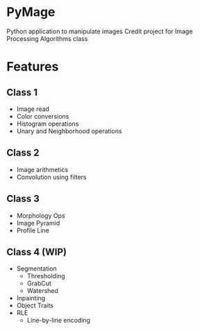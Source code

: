 # PyMage
Python application to manipulate images
Credit project for Image Processing Algorithms class 

# Features

## Class 1
- Image read
- Color conversions
- Histogram operations
- Unary and Neighborhood operations

## Class 2
- Image arithmetics
- Convolution using filters

## Class 3
- Morphology Ops
- Image Pyramid
- Profile Line

## Class 4 (WIP)
- Segmentation
  - Thresholding
  - GrabCut
  - Watershed
- Inpainting
- Object Traits
- RLE
  - Line-by-line encoding
